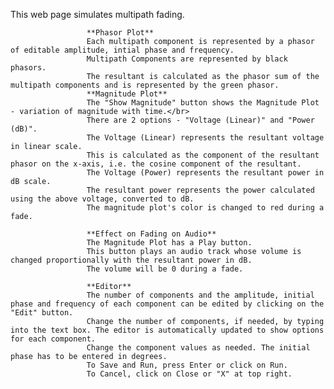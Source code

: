  This web page simulates multipath fading.
                
                     **Phasor Plot**
                     Each multipath component is represented by a phasor of editable amplitude, intial phase and frequency.
                     Multipath Components are represented by black phasors.
                     The resultant is calculated as the phasor sum of the multipath components and is represented by the green phasor.
                     **Magnitude Plot**
                     The "Show Magnitude" button shows the Magnitude Plot - variation of magnitude with time.</br>
                     There are 2 options - "Voltage (Linear)" and "Power (dB)".
                     The Voltage (Linear) represents the resultant voltage in linear scale. 
                     This is calculated as the component of the resultant phasor on the x-axis, i.e. the cosine component of the resultant.
                     The Voltage (Power) represents the resultant power in dB scale. 
                     The resultant power represents the power calculated using the above voltage, converted to dB.
                     The magnitude plot's color is changed to red during a fade.
                  
                     **Effect on Fading on Audio**
                     The Magnitude Plot has a Play button.
                     This button plays an audio track whose volume is changed proportionally with the resultant power in dB.
                     The volume will be 0 during a fade.
                     
                     **Editor**
                     The number of components and the amplitude, initial phase and frequency of each component can be edited by clicking on the "Edit" button.
                     Change the number of components, if needed, by typing into the text box. The editor is automatically updated to show options for each component.
                     Change the component values as needed. The initial phase has to be entered in degrees.
                     To Save and Run, press Enter or click on Run. 
                     To Cancel, click on Close or "X" at top right.
                  

